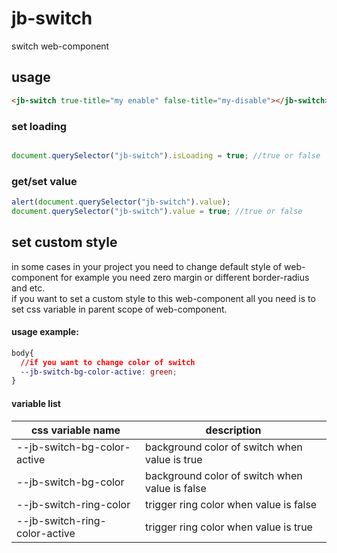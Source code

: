# jb-switch
switch web-component
## usage
```html
<jb-switch true-title="my enable" false-title="my-disable"></jb-switch>
```
### set loading
```javascript

document.querySelector("jb-switch").isLoading = true; //true or false

```
### get/set value
```javascript
alert(document.querySelector("jb-switch").value);
document.querySelector("jb-switch").value = true; //true or false

```
## set custom style

in some cases in your project you need to change default style of web-component for example you need zero margin or different border-radius and etc.    
if you want to set a custom style to this web-component all you need is to set css variable in parent scope of web-component.
#### usage example:

```css
body{
  //if you want to change color of switch 
  --jb-switch-bg-color-active: green;
}
```
#### variable list
 
| css variable name                             | description                                                               |
| -------------                                 | -------------                                                             |
| --jb-switch-bg-color-active                   | background color of switch when value is true                             |
| --jb-switch-bg-color                          | background color of switch when value is false                            |
| --jb-switch-ring-color                        | trigger ring color when value is false                                    |
| --jb-switch-ring-color-active                 | trigger ring color when value is true                                     |
